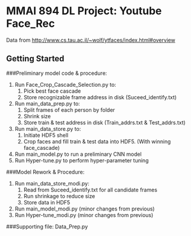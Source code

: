 # MMAI 894 DL Project: Youtube Face_Rec

Data from http://www.cs.tau.ac.il/~wolf/ytfaces/index.html#overview

## Getting Started

###Preliminary model code & procedure:
1. Run Face_Crop_Cascade_Selection.py to:
    1. Pick best face cascade
    2. Store recognizable frame address in disk (Suceed_identify.txt)
2. Run main_data_prep.py to:
    1. Split frames of each person by folder
    2. Shrink size
    3. Store train & test address in disk (Train_addrs.txt & Test_addrs.txt)
3. Run main_data_store.py to:
    1. Initiate HDF5 shell
    2. Crop faces and fill train & test data into HDF5. (With winning face_cascade)
4. Run main_model.py to run a preliminary CNN model
5. Run Hyper-tune.py to perform hyper-parameter tuning
	

###Model Rework & Procedure:
1. Run main_data_store_modi.py:
    1. Read from Suceed_identify.txt for all candidate frames
    2. Run shrinkage to reduce size
    3. Store data in HDF5
2. Run main_model_modi.py (minor changes from previous)
3. Run Hyper-tune_modi.py (minor changes from previous)

###Supporting file:
	Data_Prep.py 

